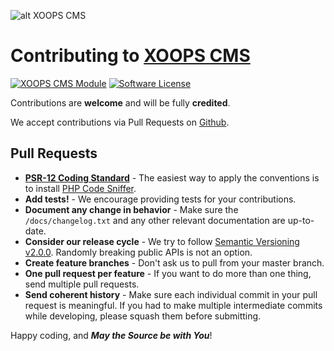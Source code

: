 ![alt XOOPS CMS](https://xoops.org/images/logoXoops4GithubRepository.png)
# Contributing to [XOOPS CMS](https://xoops.org)
[![XOOPS CMS Module](https://img.shields.io/badge/XOOPS%20CMS-Module-blue.svg)](https://xoops.org)
[![Software License](https://img.shields.io/badge/license-GPL-brightgreen.svg?style=flat)](https://www.gnu.org/licenses/gpl-2.0.html)

Contributions are **welcome** and will be fully **credited**.

We accept contributions via Pull Requests on [Github](https://github.com/XoopsModules25x/pedigree).

## Pull Requests

- **[PSR-12 Coding Standard](https://www.php-fig.org/psr/psr-12/)** - The easiest way to apply the conventions is to install [PHP Code Sniffer](http://pear.php.net/package/PHP_CodeSniffer).
- **Add tests!** - We encourage providing tests for your contributions.
- **Document any change in behavior** - Make sure the `/docs/changelog.txt` and any other relevant documentation are up-to-date.
- **Consider our release cycle** - We try to follow [Semantic Versioning v2.0.0](http://semver.org/). Randomly breaking public APIs is not an option.
- **Create feature branches** - Don't ask us to pull from your master branch.
- **One pull request per feature** - If you want to do more than one thing, send multiple pull requests.
- **Send coherent history** - Make sure each individual commit in your pull request is meaningful. If you had to make multiple intermediate commits while developing, please squash them before submitting.

Happy coding, and **_May the Source be with You_**!
